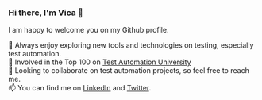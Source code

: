 ### Hi there, I'm Vica 👋

I am happy to welcome you on my Github profile.  

🔭 Always enjoy exploring new tools and technologies on testing, especially test automation.  
:100: Involved in the Top 100 on [Test Automation University](https://testautomationu.applitools.com/tau100.html)  
👯 Looking to collaborate on test automation projects, so feel free to reach me.  
📫 You can find me on [LinkedIn](https://www.linkedin.com/in/vicamarkosyan) and [Twitter](https://twitter.com/VicaJoy).
